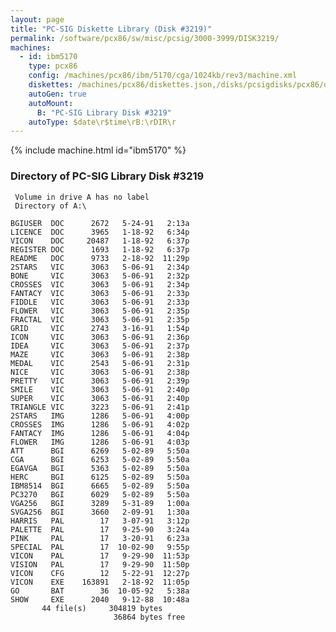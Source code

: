 ```yaml
---
layout: page
title: "PC-SIG Diskette Library (Disk #3219)"
permalink: /software/pcx86/sw/misc/pcsig/3000-3999/DISK3219/
machines:
  - id: ibm5170
    type: pcx86
    config: /machines/pcx86/ibm/5170/cga/1024kb/rev3/machine.xml
    diskettes: /machines/pcx86/diskettes.json,/disks/pcsigdisks/pcx86/diskettes.json
    autoGen: true
    autoMount:
      B: "PC-SIG Library Disk #3219"
    autoType: $date\r$time\rB:\rDIR\r
---
```


{% include machine.html id="ibm5170" %}

### Directory of PC-SIG Library Disk #3219

     Volume in drive A has no label
     Directory of A:\

    BGIUSER  DOC      2672   5-24-91   2:13a
    LICENCE  DOC      3965   1-18-92   6:34p
    VICON    DOC     20487   1-18-92   6:37p
    REGISTER DOC      1693   1-18-92   6:37p
    README   DOC      9733   2-18-92  11:29p
    2STARS   VIC      3063   5-06-91   2:34p
    BONE     VIC      3063   5-06-91   2:32p
    CROSSES  VIC      3063   5-06-91   2:34p
    FANTACY  VIC      3063   5-06-91   2:33p
    FIDDLE   VIC      3063   5-06-91   2:33p
    FLOWER   VIC      3063   5-06-91   2:35p
    FRACTAL  VIC      3063   5-06-91   2:35p
    GRID     VIC      2743   3-16-91   1:54p
    ICON     VIC      3063   5-06-91   2:36p
    IDEA     VIC      3063   5-06-91   2:37p
    MAZE     VIC      3063   5-06-91   2:38p
    MEDAL    VIC      2543   5-06-91   2:31p
    NICE     VIC      3063   5-06-91   2:38p
    PRETTY   VIC      3063   5-06-91   2:39p
    SMILE    VIC      3063   5-06-91   2:40p
    SUPER    VIC      3063   5-06-91   2:40p
    TRIANGLE VIC      3223   5-06-91   2:41p
    2STARS   IMG      1286   5-06-91   4:00p
    CROSSES  IMG      1286   5-06-91   4:02p
    FANTACY  IMG      1286   5-06-91   4:04p
    FLOWER   IMG      1286   5-06-91   4:03p
    ATT      BGI      6269   5-02-89   5:50a
    CGA      BGI      6253   5-02-89   5:50a
    EGAVGA   BGI      5363   5-02-89   5:50a
    HERC     BGI      6125   5-02-89   5:50a
    IBM8514  BGI      6665   5-02-89   5:50a
    PC3270   BGI      6029   5-02-89   5:50a
    VGA256   BGI      3289   5-31-89   1:00a
    SVGA256  BGI      3660   2-09-91   1:30a
    HARRIS   PAL        17   3-07-91   3:12p
    PALETTE  PAL        17   9-25-90   3:24a
    PINK     PAL        17   3-20-91   6:23a
    SPECIAL  PAL        17  10-02-90   9:55p
    VICON    PAL        17   9-29-90  11:53p
    VISION   PAL        17   9-29-90  11:50p
    VICON    CFG        12   5-22-91  12:27p
    VICON    EXE    163891   2-18-92  11:05p
    GO       BAT        36  10-05-92   5:38a
    SHOW     EXE      2040   9-12-88  10:48a
           44 file(s)     304819 bytes
                           36864 bytes free
